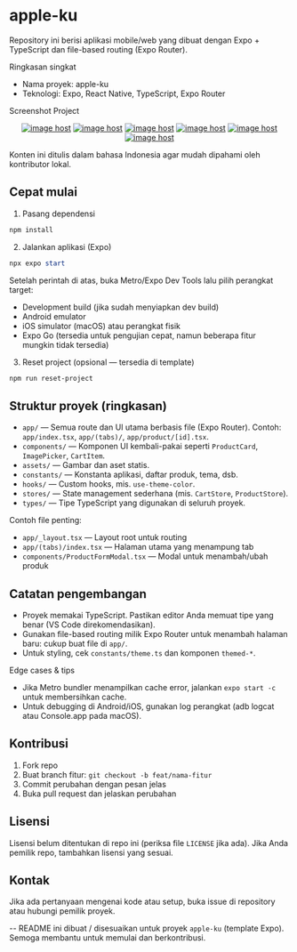 # apple-ku

Repository ini berisi aplikasi mobile/web yang dibuat dengan Expo + TypeScript dan file-based routing (Expo Router).

Ringkasan singkat
- Nama proyek: apple-ku
- Teknologi: Expo, React Native, TypeScript, Expo Router

Screenshot Project
<div align="center">
<a href="https://imgbox.com/lhKBjX9v" target="_blank"><img src="https://thumbs2.imgbox.com/0b/4a/lhKBjX9v_t.jpg" alt="image host"/></a> <a href="https://imgbox.com/Uj9CNH7s" target="_blank"><img src="https://thumbs2.imgbox.com/52/dc/Uj9CNH7s_t.jpg" alt="image host"/></a> <a href="https://imgbox.com/GlI9o5zl" target="_blank"><img src="https://thumbs2.imgbox.com/f5/71/GlI9o5zl_t.jpg" alt="image host"/></a> <a href="https://imgbox.com/H5daTGbi" target="_blank"><img src="https://thumbs2.imgbox.com/51/74/H5daTGbi_t.jpg" alt="image host"/></a> <a href="https://imgbox.com/Opmw1SgH" target="_blank"><img src="https://thumbs2.imgbox.com/01/f3/Opmw1SgH_t.jpg" alt="image host"/></a> <a href="https://imgbox.com/DPOc7zyG" target="_blank"><img src="https://thumbs2.imgbox.com/c2/4a/DPOc7zyG_t.jpg" alt="image host"/></a>
</div>


Konten ini ditulis dalam bahasa Indonesia agar mudah dipahami oleh kontributor lokal.

## Cepat mulai

1. Pasang dependensi

```powershell
npm install
```

2. Jalankan aplikasi (Expo)

```powershell
npx expo start
```

Setelah perintah di atas, buka Metro/Expo Dev Tools lalu pilih perangkat target:
- Development build (jika sudah menyiapkan dev build)
- Android emulator
- iOS simulator (macOS) atau perangkat fisik
- Expo Go (tersedia untuk pengujian cepat, namun beberapa fitur mungkin tidak tersedia)

3. Reset project (opsional — tersedia di template)

```powershell
npm run reset-project
```

## Struktur proyek (ringkasan)

- `app/` — Semua route dan UI utama berbasis file (Expo Router). Contoh: `app/index.tsx`, `app/(tabs)/`, `app/product/[id].tsx`.
- `components/` — Komponen UI kembali-pakai seperti `ProductCard`, `ImagePicker`, `CartItem`.
- `assets/` — Gambar dan aset statis.
- `constants/` — Konstanta aplikasi, daftar produk, tema, dsb.
- `hooks/` — Custom hooks, mis. `use-theme-color`.
- `stores/` — State management sederhana (mis. `CartStore`, `ProductStore`).
- `types/` — Tipe TypeScript yang digunakan di seluruh proyek.

Contoh file penting:
- `app/_layout.tsx` — Layout root untuk routing
- `app/(tabs)/index.tsx` — Halaman utama yang menampung tab
- `components/ProductFormModal.tsx` — Modal untuk menambah/ubah produk

## Catatan pengembangan

- Proyek memakai TypeScript. Pastikan editor Anda memuat tipe yang benar (VS Code direkomendasikan).
- Gunakan file-based routing milik Expo Router untuk menambah halaman baru: cukup buat file di `app/`.
- Untuk styling, cek `constants/theme.ts` dan komponen `themed-*`.

Edge cases & tips
- Jika Metro bundler menampilkan cache error, jalankan `expo start -c` untuk membersihkan cache.
- Untuk debugging di Android/iOS, gunakan log perangkat (adb logcat atau Console.app pada macOS).

## Kontribusi

1. Fork repo
2. Buat branch fitur: `git checkout -b feat/nama-fitur`
3. Commit perubahan dengan pesan jelas
4. Buka pull request dan jelaskan perubahan

## Lisensi
Lisensi belum ditentukan di repo ini (periksa file `LICENSE` jika ada). Jika Anda pemilik repo, tambahkan lisensi yang sesuai.

## Kontak
Jika ada pertanyaan mengenai kode atau setup, buka issue di repository atau hubungi pemilik proyek.

--
README ini dibuat / disesuaikan untuk proyek `apple-ku` (template Expo). Semoga membantu untuk memulai dan berkontribusi.
